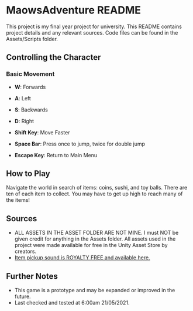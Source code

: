 # MaowsAdventure README

This project is my final year project for university. This README contains project details and any relevant sources.
Code files can be found in the Assets/Scripts folder.

## Controlling the Character

### Basic Movement

- **W**: Forwards
- **A**: Left
- **S**: Backwards
- **D**: Right

- **Shift Key**: Move Faster

- **Space Bar**: Press once to jump, twice for double jump

- **Escape Key**: Return to Main Menu

## How to Play

Navigate the world in search of items: coins, sushi, and toy balls. There are ten of each item to collect. You may have to get up high to reach many of the items!

## Sources

- ALL ASSETS IN THE ASSET FOLDER ARE NOT MINE. I must NOT be given credit for anything in the Assets folder. All assets used in the project were made available for free in the Unity Asset Store by creators.
- [Item pickup sound is ROYALTY FREE and available here.](https://youtu.be/PLpv92m_SYc)

## Further Notes

- This game is a prototype and may be expanded or improved in the future.
- Last checked and tested at 6:00am 21/05/2021.

